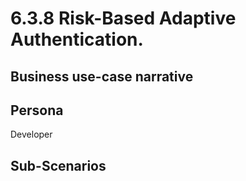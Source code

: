 # 6.3.8 Risk-Based Adaptive Authentication. 

## Business use-case narrative


## Persona
Developer

## Sub-Scenarios

